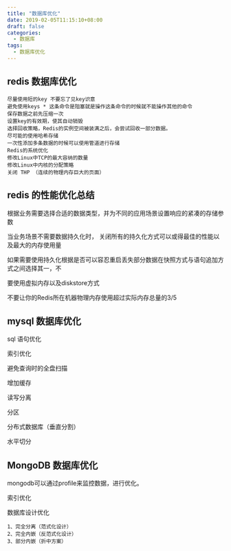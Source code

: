 ```yaml
---
title: "数据库优化"
date: 2019-02-05T11:15:10+08:00
draft: false
categories:
  - 数据库
tags:
  - 数据库优化
---
```

<!--more-->
## redis 数据库优化

```text
尽量使用短的key 不要忘了见key识意
避免使用keys * 这条命令是阻塞就是操作这条命令的时候就不能操作其他的命令
保存数据之前先压缩一次
设置key的有效期，使其自动销毁
选择回收策略，Redis的实例空间被装满之后，会尝试回收一部分数据。
尽可能的使用哈希存储
一次性添加多条数据的时候可以使用管道进行存储
Redis的系统优化
修改Linux中TCP的最大容纳的数量
修改Linux中内核的分配策略
关闭 THP （连续的物理内存巨大的页面）
```
## redis 的性能优化总结

根据业务需要选择合适的数据类型，并为不同的应用场景设置响应的紧凑的存储参数

当业务场景不需要数据持久化时， 关闭所有的持久化方式可以或得最佳的性能以及最大的内存使用量

如果需要使用持久化根据是否可以容忍重启丢失部分数据在快照方式与语句追加方式之间选择其一，不

要使用虚拟内存以及diskstore方式

不要让你的Redis所在机器物理内存使用超过实际内存总量的3/5

## mysql 数据库优化

sql 语句优化

索引优化

避免查询时的全盘扫描

增加缓存

读写分离

分区

分布式数据库（垂直分割）

水平切分

## MongoDB 数据库优化

mongodb可以通过profile来监控数据，进行优化。

索引优化

数据库设计优化

    1、完全分离（范式化设计）
    2、完全内嵌（反范式化设计）
    3、部分内嵌（折中方案）